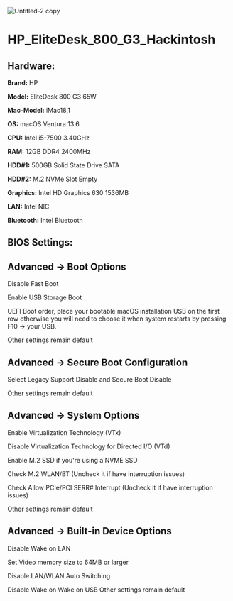 ![Untitled-2 copy](https://github.com/MrrZed0/HP_EliteDesk_800_G3_Hackintosh/assets/154046655/c5b0bd10-b4c1-43ff-a76f-78f6a73b26a3)

# HP_EliteDesk_800_G3_Hackintosh

## Hardware:

**Brand:** HP

**Model:** EliteDesk 800 G3 65W

**Mac-Model:** iMac18,1

**OS:** macOS Ventura 13.6

**CPU:** Intel i5-7500 3.40GHz

**RAM:** 12GB DDR4 2400MHz

**HDD#1:** 500GB Solid State Drive SATA

**HDD#2:** M.2 NVMe Slot Empty

**Graphics:** Intel HD Graphics 630 1536MB

**LAN:** Intel NIC

**Bluetooth:** Intel Bluetooth

## BIOS Settings:

## **Advanced → Boot Options**

Disable Fast Boot

Enable USB Storage Boot

UEFI Boot order, place your bootable macOS installation USB on the first row otherwise you will need to choose it when system restarts by pressing F10 → your USB.

Other settings remain default

## **Advanced → Secure Boot Configuration**

Select Legacy Support Disable and Secure Boot Disable

Other settings remain default

## **Advanced → System Options**

Enable Virtualization Technology (VTx)

Disable Virtualization Technology for Directed I/O (VTd)

Enable M.2 SSD if you're using a NVME SSD

Check M.2 WLAN/BT (Uncheck it if have interruption issues)

Check Allow PCIe/PCI SERR# Interrupt (Uncheck it if have interruption issues)

Other settings remain default

## **Advanced → Built-in Device Options**

Disable Wake on LAN

Set Video memory size to 64MB or larger

Disable LAN/WLAN Auto Switching

Disable Wake on Wake on USB
Other settings remain default
